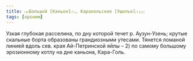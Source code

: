 ```yaml
---
title: ⒜Большой [Каньон]⒯, Каракольское [Ущелье]⒯⒵
tags: [ороним]
---
```


Узкая глубокая расселина, по дну которой течет р. Аузун-Узень; крутые скальные
борта образованы грандиозными утесами. Тянется ломаной линией вдоль сев. края
Ай-Петринской яйлы – 2) по самому большому эрозионному котлу на дне каньона,
Кара-Голь.

